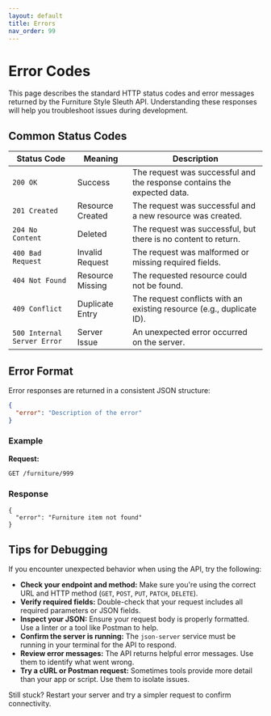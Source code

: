 ```yaml
---
layout: default
title: Errors
nav_order: 99
---
```



# Error Codes

This page describes the standard HTTP status codes and error messages returned by the Furniture Style Sleuth API. Understanding these responses will help you troubleshoot issues during development.

## Common Status Codes

| Status Code | Meaning                | Description                                                                 |
|-------------|------------------------|-----------------------------------------------------------------------------|
| `200 OK`    | Success                | The request was successful and the response contains the expected data.    |
| `201 Created` | Resource Created     | The request was successful and a new resource was created.                 |
| `204 No Content` | Deleted           | The request was successful, but there is no content to return.            |
| `400 Bad Request` | Invalid Request  | The request was malformed or missing required fields.                      |
| `404 Not Found` | Resource Missing   | The requested resource could not be found.                                 |
| `409 Conflict` | Duplicate Entry     | The request conflicts with an existing resource (e.g., duplicate ID).      |
| `500 Internal Server Error` | Server Issue | An unexpected error occurred on the server.                          |

## Error Format

Error responses are returned in a consistent JSON structure:

```json
{
  "error": "Description of the error"
}
```

### Example

**Request:**

```http
GET /furniture/999
```

### Response 

```
{
  "error": "Furniture item not found"
}
```

## Tips for Debugging

If you encounter unexpected behavior when using the API, try the following:

- **Check your endpoint and method:** Make sure you're using the correct URL and HTTP method (`GET`, `POST`, `PUT`, `PATCH`, `DELETE`).
- **Verify required fields:** Double-check that your request includes all required parameters or JSON fields.
- **Inspect your JSON:** Ensure your request body is properly formatted. Use a linter or a tool like Postman to help.
- **Confirm the server is running:** The `json-server` service must be running in your terminal for the API to respond.
- **Review error messages:** The API returns helpful error messages. Use them to identify what went wrong.
- **Try a cURL or Postman request:** Sometimes tools provide more detail than your app or script. Use them to isolate issues.

Still stuck? Restart your server and try a simpler request to confirm connectivity.
